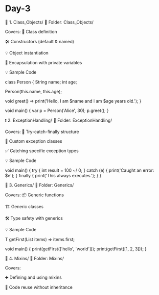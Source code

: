 # Day-3


🔹 1. Class_Objects/
📁 Folder: Class_Objects/

Covers:
🧱 Class definition

🛠️ Constructors (default & named)

💡 Object instantiation

🔐 Encapsulation with private variables

💡 Sample Code

class Person {
  String name;
  int age;

  Person(this.name, this.age);

  void greet() => print('Hello, I am \$name and I am \$age years old.');
}

void main() {
  var p = Person('Alice', 30);
  p.greet();
}



❗ 2. ExceptionHandling/
📁 Folder: ExceptionHandling/

Covers:
🚨 Try-catch-finally structure

🧱 Custom exception classes

✅ Catching specific exception types

💡 Sample Code

void main() {
  try {
    int result = 100 ~/ 0;
  } catch (e) {
    print('Caught an error: \$e');
  } finally {
    print('This always executes.');
  }
}


🔁 3. Generics/
📁 Folder: Generics/

Covers:
📦 Generic functions

🏗️ Generic classes

🛠️ Type safety with generics

💡 Sample Code

T getFirst<T>(List<T> items) => items.first;

void main() {
  print(getFirst<String>(['hello', 'world']));
  print(getFirst<int>([1, 2, 3]));
}


🧬 4. Mixins/
📁 Folder: Mixins/

Covers:

➕ Defining and using mixins

🧠 Code reuse without inheritance
